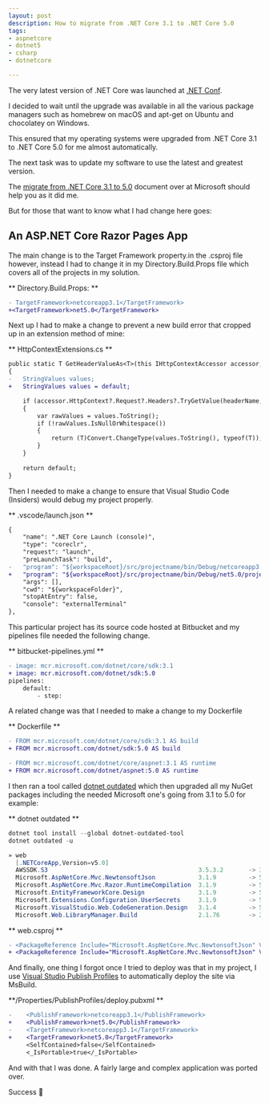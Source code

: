 ```yaml
---
layout: post
description: How to migrate from .NET Core 3.1 to .NET Core 5.0
tags:
- aspnetcore
- dotnet5
- csharp
- dotnetcore

---
```

The very latest version of .NET Core was launched at [.NET Conf](https://www.dotnetconf.net/).

I decided to wait until the upgrade was available in all the various package managers such as homebrew on macOS and apt-get on Ubuntu and chocolatey on Windows.

This ensured that my operating systems were upgraded from .NET Core 3.1 to .NET Core 5.0 for me almost automatically.

The next task was to update my software to use the latest and greatest version.

The [migrate from .NET Core 3.1 to 5.0](https://docs.microsoft.com/en-us/aspnet/core/migration/31-to-50?view=aspnetcore-5.0&tabs=visual-studio-code) document over at Microsoft should help you as it did me.

But for those that want to know what I had change here goes:

## An ASP.NET Core Razor Pages App

The main change is to the Target Framework property.in the .csproj file however, instead I had to change it in my Directory.Build.Props file which covers all of the projects in my solution.

\** Directory.Build.Props: **

```diff
- TargetFramework>netcoreapp3.1</TargetFramework>
+<TargetFramework>net5.0</TargetFramework>
```

Next up I had to make a change to prevent a new build error that cropped up in an extension method of mine:

\** HttpContextExtensions.cs **

```diff
public static T GetHeaderValueAs<T>(this IHttpContextAccessor accessor, string headerName)
{
-   StringValues values;
+   StringValues values = default;

    if (accessor.HttpContext?.Request?.Headers?.TryGetValue(headerName, out values) ?? false)
    {
        var rawValues = values.ToString();
        if (!rawValues.IsNullOrWhitespace())
        {
            return (T)Convert.ChangeType(values.ToString(), typeof(T));
        }
    }
    
    return default;
}
```

Then I needed to make a change to ensure that Visual Studio Code (Insiders) would debug my project properly.

\** .vscode/launch.json **

```diff
{
    "name": ".NET Core Launch (console)",
    "type": "coreclr",
    "request": "launch",
    "preLaunchTask": "build",
-   "program": "${workspaceRoot}/src/projectname/bin/Debug/netcoreapp3.1/projectname.dll",
+   "program": "${workspaceRoot}/src/projectname/bin/Debug/net5.0/projectname.dll",
    "args": [],
    "cwd": "${workspaceFolder}",
    "stopAtEntry": false,
    "console": "externalTerminal"
},
```

This particular project has its source code hosted at Bitbucket and my pipelines file needed the following change.

\** bitbucket-pipelines.yml **

```diff
- image: mcr.microsoft.com/dotnet/core/sdk:3.1
+ image: mcr.microsoft.com/dotnet/sdk:5.0
pipelines:
    default:
        - step:
```

A related change was that I needed to make a change to my Dockerfile

\** Dockerfile **

```diff
- FROM mcr.microsoft.com/dotnet/core/sdk:3.1 AS build
+ FROM mcr.microsoft.com/dotnet/sdk:5.0 AS build

- FROM mcr.microsoft.com/dotnet/core/aspnet:3.1 AS runtime
+ FROM mcr.microsoft.com/dotnet/aspnet:5.0 AS runtime
```

I then ran a tool called [dotnet outdated](https://github.com/dotnet-outdated/dotnet-outdated) which then upgraded all my NuGet packages including the needed Microsoft one's going from 3.1 to 5.0 for example:

\** dotnet outdated **

```powershell
dotnet tool install --global dotnet-outdated-tool
dotnet outdated -u

» web
  [.NETCoreApp,Version=v5.0]
  AWSSDK.S3                                          3.5.3.2       -> 3.5.4
  Microsoft.AspNetCore.Mvc.NewtonsoftJson            3.1.9         -> 5.0.0
  Microsoft.AspNetCore.Mvc.Razor.RuntimeCompilation  3.1.9         -> 5.0.0
  Microsoft.EntityFrameworkCore.Design               3.1.9         -> 5.0.0
  Microsoft.Extensions.Configuration.UserSecrets     3.1.9         -> 5.0.0
  Microsoft.VisualStudio.Web.CodeGeneration.Design   3.1.4         -> 5.0.0
  Microsoft.Web.LibraryManager.Build                 2.1.76        -> 2.1.113
```

\** web.csproj **

```diff
- <PackageReference Include="Microsoft.AspNetCore.Mvc.NewtonsoftJson" Version="3.1.9" />
+ <PackageReference Include="Microsoft.AspNetCore.Mvc.NewtonsoftJson" Version="5.0.0" />
```

And finally, one thing I forgot once I tried to deploy was that in my project, I use [Visual Studio Publish Profiles](https://docs.microsoft.com/en-us/aspnet/core/host-and-deploy/visual-studio-publish-profiles?view=aspnetcore-5.0) to automatically deploy the site via MsBuild.

\**/Properties/PublishProfiles/deploy.pubxml **

```diff
-    <PublishFramework>netcoreapp3.1</PublishFramework>
+    <PublishFramework>net5.0</PublishFramework>
-    <TargetFramework>netcoreapp3.1</TargetFramework>
+    <TargetFramework>net5.0</TargetFramework>
     <SelfContained>false</SelfContained>
     <_IsPortable>true</_IsPortable>
```

And with that I was done. A fairly large and complex application was ported over.

Success 🥳